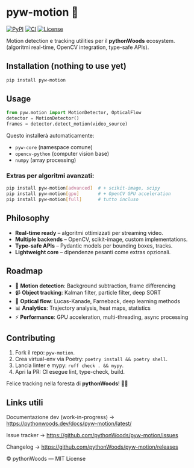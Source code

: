 # pyw-motion 🏃
[![PyPI](https://img.shields.io/pypi/v/pyw-motion.svg)](https://pypi.org/project/pyw-motion/)
[![CI](https://github.com/pythonWoods/pyw-motion/actions/workflows/ci.yml/badge.svg)](https://github.com/pythonWoods/pyw-motion/actions/workflows/ci.yml)
[![License](https://img.shields.io/badge/License-MIT-yellow.svg)](LICENSE)

Motion detection e tracking utilities per il **pythonWoods** ecosystem.  
(algoritmi real-time, OpenCV integration, type-safe APIs).

## Installation (nothing to use yet)

```bash
pip install pyw-motion
```

## Usage

```python
from pyw.motion import MotionDetector, OpticalFlow
detector = MotionDetector()
frames = detector.detect_motion(video_source)
```

Questo installerà automaticamente:
- `pyw-core` (namespace comune)
- `opencv-python` (computer vision base)
- `numpy` (array processing)

### Extras per algoritmi avanzati:

```bash
pip install pyw-motion[advanced]  # + scikit-image, scipy
pip install pyw-motion[gpu]       # + OpenCV GPU acceleration
pip install pyw-motion[full]      # tutto incluso
```

## Philosophy

* **Real-time ready** – algoritmi ottimizzati per streaming video.
* **Multiple backends** – OpenCV, scikit-image, custom implementations.
* **Type-safe APIs** – Pydantic models per bounding boxes, tracks.
* **Lightweight core** – dipendenze pesanti come extras opzionali.

## Roadmap

- 🎯 **Motion detection**: Background subtraction, frame differencing
- 📹 **Object tracking**: Kalman filter, particle filter, deep SORT
- 🌊 **Optical flow**: Lucas-Kanade, Farneback, deep learning methods  
- 📊 **Analytics**: Trajectory analysis, heat maps, statistics
- ⚡ **Performance**: GPU acceleration, multi-threading, async processing

## Contributing

1. Fork il repo: `pyw-motion`.
2. Crea virtual-env via Poetry: `poetry install && poetry shell`.
3. Lancia linter e mypy: `ruff check . && mypy`.
4. Apri la PR: CI esegue lint, type-check, build.

Felice tracking nella foresta di **pythonWoods**! 🌲🏃

## Links utili
Documentazione dev (work-in-progress) → https://pythonwoods.dev/docs/pyw-motion/latest/

Issue tracker → https://github.com/pythonWoods/pyw-motion/issues

Changelog → https://github.com/pythonWoods/pyw-motion/releases

© pythonWoods — MIT License